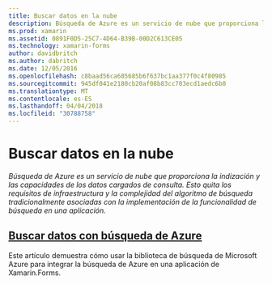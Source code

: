 ```yaml
---
title: Buscar datos en la nube
description: Búsqueda de Azure es un servicio de nube que proporciona la indización y las capacidades de los datos cargados de consulta. Esto quita los requisitos de infraestructura y la complejidad del algoritmo de búsqueda tradicionalmente asociadas con la implementación de la funcionalidad de búsqueda en una aplicación.
ms.prod: xamarin
ms.assetid: 0891F0D5-25C7-4D64-B39B-00D2C613CE05
ms.technology: xamarin-forms
author: davidbritch
ms.author: dabritch
ms.date: 12/05/2016
ms.openlocfilehash: c8baad56ca685685b6f637bc1aa377f0c4f80985
ms.sourcegitcommit: 945df041e2180cb20af08b83cc703ecd1aedc6b0
ms.translationtype: MT
ms.contentlocale: es-ES
ms.lasthandoff: 04/04/2018
ms.locfileid: "30788758"
---
```

# <a name="searching-data-in-the-cloud"></a>Buscar datos en la nube

_Búsqueda de Azure es un servicio de nube que proporciona la indización y las capacidades de los datos cargados de consulta. Esto quita los requisitos de infraestructura y la complejidad del algoritmo de búsqueda tradicionalmente asociadas con la implementación de la funcionalidad de búsqueda en una aplicación._

## <a name="searching-data-with-azure-searchazure-searchmd"></a>[Buscar datos con búsqueda de Azure](azure-search.md)

Este artículo demuestra cómo usar la biblioteca de búsqueda de Microsoft Azure para integrar la búsqueda de Azure en una aplicación de Xamarin.Forms.

